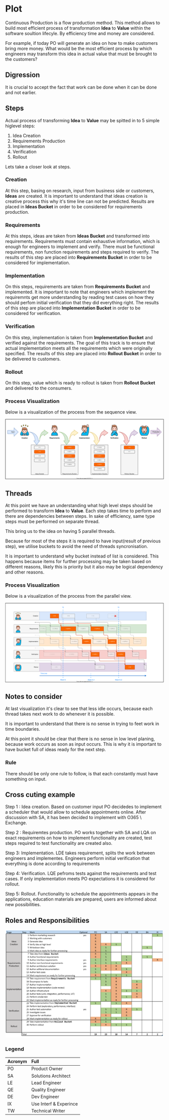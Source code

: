 # Plot

Continuous Production is a flow production method.
This method allows to build most efficient process of transformation **Idea** to **Value** within the software soultion lifecyle.
By efficiency time and money are considered.

For example, if today PO will generate an idea on how to make customers bring more money.
What would be the most efficient process by which engineers may transform this idea in actual value that must be brought to the customers?

## Digression 
It is crucial to accept the fact that work can be done when it can be done and not earlier.

## Steps

Actual process of transforming **Idea** to **Value** may be spitted in to 5 simple higlevel steps:
1. Idea Creation
1. Requirements Production
1. Implementation
1. Verification
1. Rollout

Lets take a closer look at steps.

### Creation
At this step, basing on research, input from business side or customers, **Ideas** are created.
It is important to understand that ideas creation is creative process this why it's time line can not be predicted.
Results are placed in **Ideas Bucket** in order to be considered for requirements production.

### Requirements
At this steps, ideas are taken from **Ideas Bucket** and transformed into requirements.
Requirements must contain exhaustive information, which is enough for engineers to implement and verify.
There must be functional requirements, non function requirements and steps required to verify.
The results of this step are placed into **Requirements Bucket** in order to be considered for implementation.

### Implementation
On this steps, requirements are taken from **Requirements Bucket** and implemented.
It is important to note that engineers which implement the requiremnts get more understanding by reading test cases on how they should perfom initial verification that they did everything right.
The results of this step are placed into **Implementation Bucket** in order to be considered for verification.

### Verification
On this step, implementation is taken from **Implementation Bucket** and verified against the requirements.
The goal of this track is to ensure that actual implementation meets all the requirements which were originally specified.
The results of this step are placed into **Rollout Bucket** in order to be delivered to customers.

### Rollout
On this step, value which is ready to rollout is taken from **Rollout Bucket** and delivered to the consumers.

### Process Visualization

Below is a visualization of the process from the sequence view.

![process](./2.svg)

## Threads

At this point we have an understanding what high level steps should be performed to transform **Idea** to **Value**.
Each step takes time to perform and there are dependencies between steps.
In sake of efficiency, same type steps must be performed on separate thread.

This bring us to the idea on having 5 parallel threads.

Because for most of the steps it is required to have input(result of previous step), we utilise buckets to avoid the need of threads syncronisation.

It is important to understand why bucket instead of list is considered. This happens because items for further processing may be taken based on different reasons, likely this is priority but it also may be logical dependency and other reasons.

### Process Visualization

Below is a visualization of the process from the parallel view.

![process](3.svg)

## Notes to consider

At last visualization it's clear to see that less idle occurs, because each thread takes next work to do whenever it is possible.

It is important to understand that there is no sense in trying to feet work in time boundaries.

At this point it should be clear that there is no sense in low level planing, because work occurs as soon as input occurs.
This is why it is important to have bucket full of ideas ready for the next step.

### Rule
There should be only one rule to follow, is that each constantly must have something on input.

## Cross cuting example

Step 1 : Idea creation.
Based on customer input PO decidedes to implement a scheduler that would allow to schedule appointments online.
After discussion with SA, it has been decided to implement with O365 \ Exchange.

Step 2 : Requiremtes production.
PO works together with SA and LQA on exact requirements on how to implement functionality are created, test steps required to test functionality are created also.

Step 3: Implementation.
LDE takes requirement, splits the work between engineers and implementes.
Engineers perform initial verification that everything is done according to requirements

Step 4: Verification.
LQE pefroms tests against the requirements and test cases.
If only implementation meets PO expectations it is considered for rollout.

Step 5: Rollout.
Functionality to schedule the appointments appears in the applications, education materials are prepared, users are informed about new possibilities.

## Roles and Responsibilities

![Roles&Responsiblitise](./rr.PNG)

### Legend

| Acronym | Full
|:---|:----
| PO | Product Owner
| SA | Solutions Architect
| LE | Lead Engineer
| QE | Quality Engineer
| DE | Dev Engineer
| IX | Use Interf & Experince
| TW | Technical Writer

